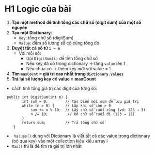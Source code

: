 # H1 Logic của bài
1. **Tạo một method để tính tổng các chữ số (digit sum) của một số nguyên**
2. **Tạo một Dictionary**:
   - `Key`: tổng chữ số (digitSum)
   - `Value`: đếm số lượng số có cùng tổng đó
3. **Duyệt tất cả số từ `1 → n`**
   - Với mỗi số:
     - Gọi `DigitSum(i)` để tính tổng chữ số
     - Nếu key đã có trong dictionary → tăng `value` lên 1
     - Nếu chưa có → thêm key mới với value = 1
4. **Tìm `maxCount` = giá trị cao nhất trong `dictionary.Values`**
5. **Trả lại số lượng key có value = maxCount**


- cách tính tổng giá trị các digit của từng số:
```
 public int DigitSum(int n) {
        int sum = 0;        // tạo biến mới sum để lưu giá trị
        while (n > 0) {     // Lặp khi số còn > 0
            sum += n % 10;  // Lấy chữ số cuối cùng (vd: 123 → 3)
            n /= 10;         // Bỏ chữ số cuối đi (123 → 12)
        }
        return sum;         // Trả tổng chữ số
    }
```
- ``` Values()``` dùng với Dictionary là viết tất cả các value trong dictionary (bỏ qua key) vào một collection kiểu kiểu array í
- ```Max()``` thì là để tìm ra giá trị lớn nhất
